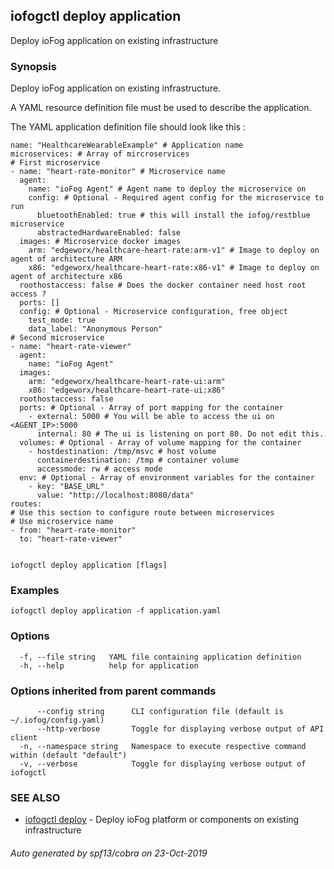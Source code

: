 ## iofogctl deploy application

Deploy ioFog application on existing infrastructure

### Synopsis

Deploy ioFog application on existing infrastructure.
 
 A YAML resource definition file must be used to describe the application.
 
 The YAML application definition file should look like this :
```
name: "HealthcareWearableExample" # Application name
microservices: # Array of mircroservices
# First microservice
- name: "heart-rate-monitor" # Microservice name
  agent:
    name: "ioFog Agent" # Agent name to deploy the microservice on
    config: # Optional - Required agent config for the microservice to run
      bluetoothEnabled: true # this will install the iofog/restblue microservice
      abstractedHardwareEnabled: false
  images: # Microservice docker images
    arm: "edgeworx/healthcare-heart-rate:arm-v1" # Image to deploy on agent of architecture ARM
    x86: "edgeworx/healthcare-heart-rate:x86-v1" # Image to deploy on agent of architecture x86
  roothostaccess: false # Does the docker container need host root access ?
  ports: []
  config: # Optional - Microservice configuration, free object
    test_mode: true
    data_label: "Anonymous Person"
# Second microservice
- name: "heart-rate-viewer"
  agent:
    name: "ioFog Agent"
  images:
    arm: "edgeworx/healthcare-heart-rate-ui:arm"
    x86: "edgeworx/healthcare-heart-rate-ui:x86"
  roothostaccess: false
  ports: # Optional - Array of port mapping for the container
    - external: 5000 # You will be able to access the ui on <AGENT_IP>:5000
      internal: 80 # The ui is listening on port 80. Do not edit this.
  volumes: # Optional - Array of volume mapping for the container
    - hostdestination: /tmp/msvc # host volume
      containerdestination: /tmp # container volume
      accessmode: rw # access mode
  env: # Optional - Array of environment variables for the container
    - key: "BASE_URL"
      value: "http://localhost:8080/data"
routes:
# Use this section to configure route between microservices
# Use microservice name
- from: "heart-rate-monitor"
  to: "heart-rate-viewer"
 
```


```
iofogctl deploy application [flags]
```

### Examples

```
iofogctl deploy application -f application.yaml
```

### Options

```
  -f, --file string   YAML file containing application definition
  -h, --help          help for application
```

### Options inherited from parent commands

```
      --config string      CLI configuration file (default is ~/.iofog/config.yaml)
      --http-verbose       Toggle for displaying verbose output of API client
  -n, --namespace string   Namespace to execute respective command within (default "default")
  -v, --verbose            Toggle for displaying verbose output of iofogctl
```

### SEE ALSO

* [iofogctl deploy](iofogctl_deploy.md)	 - Deploy ioFog platform or components on existing infrastructure

###### Auto generated by spf13/cobra on 23-Oct-2019
